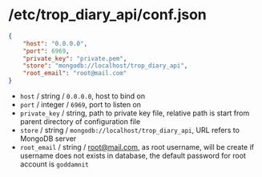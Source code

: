 # /etc/trop_diary_api/conf.json

```json
{
    "host": "0.0.0.0",
    "port": 6969,
    "private_key": "private.pem",
    "store": "mongodb://localhost/trop_diary_api",
    "root_email": "root@mail.com"
}
```

* `host` / string / `0.0.0.0`, host to bind on
* `port` / integer / `6969`, port to listen on
* `private_key` / string, path to private key file, relative path is start from
  parent directory of configuration file
* `store` / string / `mongodb://localhost/trop_diary_api`, URL refers
   to MongoDB server
* `root_email` / string / root@mail.com, as root username, will be create
  if username does not exists in database, the default password for root
  account is `goddamnit`
